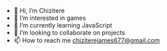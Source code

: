 - 👋 Hi, I’m Chizitere
- 👀 I’m interested in games 
- 🌱 I’m currently learning JavaScript 
- 💞️ I’m looking to collaborate on projects
- 📫 How to reach me chiziterejames677@gmail.com

<!---
Chiziterex/Chiziterex is a ✨ special ✨ repository because its `README.md` (this file) appears on your GitHub profile.
You can click the Preview link to take a look at your changes.
--->
